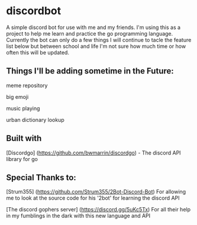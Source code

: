 # discordbot
  
  A simple discord bot for use with me and my friends. I'm using this as a project to help me learn and practice the go programming language. Currently the bot can only do a few things I will continue to tacle the feature list below but between school and life I'm not sure how much time or how often this will be updated.

## Things I'll be adding sometime in the Future:

  meme repository
  
  big emoji
  
  music playing
  
  urban dictionary lookup
  
## Built with
  
  [Discordgo] (https://github.com/bwmarrin/discordgo) - The discord API library for go
  
## Special Thanks to:

  [Strum355] (https://github.com/Strum355/2Bot-Discord-Bot) For allowing me to look at the source code for his '2bot' for learning the discord API
  
  [The discord gophers server] (https://discord.gg/5uKc5Tx) For all their help in my fumblings in the dark with this new language and API
  

